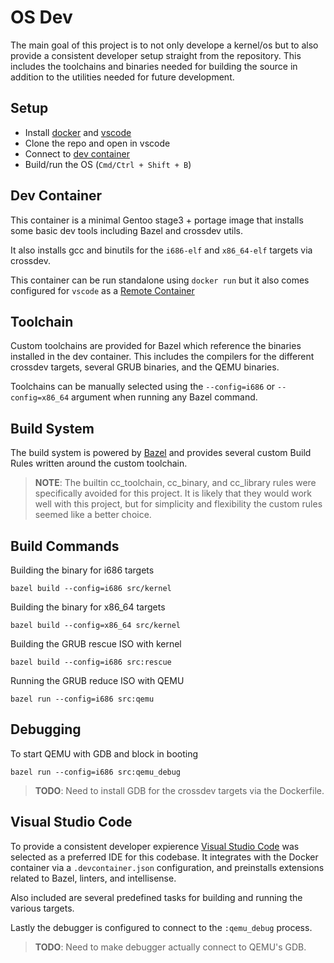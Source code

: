 # OS Dev

The main goal of this project is to not only develope a kernel/os but to also provide a consistent developer setup straight from the repository. This includes the toolchains and binaries needed for building the source in addition to the utilities needed for future development.

## Setup

* Install [docker](https://www.docker.com/products/docker-desktop) and [vscode](https://code.visualstudio.com/)
* Clone the repo and open in vscode
* Connect to [dev container](https://marketplace.visualstudio.com/items?itemName=ms-vscode-remote.remote-containers)
* Build/run the OS (`Cmd/Ctrl + Shift + B`)

## Dev Container

This container is a minimal Gentoo stage3 + portage image that installs some basic dev tools including Bazel and crossdev utils.

It also installs gcc and binutils for the `i686-elf` and `x86_64-elf` targets via crossdev.

This container can be run standalone using `docker run` but it also comes configured for `vscode` as a [Remote Container](https://marketplace.visualstudio.com/items?itemName=ms-vscode-remote.remote-containers)

## Toolchain

Custom toolchains are provided for Bazel which reference the binaries installed in the dev container. This includes the compilers for the different crossdev targets, several GRUB binaries, and the QEMU binaries.

Toolchains can be manually selected using the `--config=i686` or `--config=x86_64` argument when running any Bazel command.

## Build System

The build system is powered by [Bazel](https://bazel.build/) and provides several custom Build Rules written around the custom toolchain.

> **NOTE**: The builtin cc_toolchain, cc_binary, and cc_library rules were specifically avoided for this project. It is likely that they would work well with this project, but for simplicity and flexibility the custom rules seemed like a better choice.

## Build Commands

Building the binary for i686 targets

```shell
bazel build --config=i686 src/kernel
```

Building the binary for x86_64 targets

```shell
bazel build --config=x86_64 src/kernel
```

Building the GRUB rescue ISO with kernel

```shell
bazel build --config=i686 src:rescue
```

Running the GRUB reduce ISO with QEMU

```shell
bazel run --config=i686 src:qemu
```

## Debugging

To start QEMU with GDB and block in booting

```shell
bazel run --config=i686 src:qemu_debug
```

> **TODO**: Need to install GDB for the crossdev targets via the Dockerfile.

## Visual Studio Code

To provide a consistent developer expierence [Visual Studio Code](https://code.visualstudio.com/) was selected as a preferred IDE for this codebase. It integrates with the Docker container via a `.devcontainer.json` configuration, and preinstalls extensions related to Bazel, linters, and intellisense.

Also included are several predefined tasks for building and running the various targets.

Lastly the debugger is configured to connect to the `:qemu_debug` process.

> **TODO**: Need to make debugger actually connect to QEMU's GDB.
